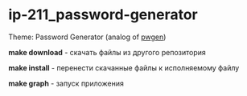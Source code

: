 # ip-211_password-generator
Theme: Password Generator (analog of [pwgen](https://linux.die.net/man/1/pwgen))

**make download** - скачать файлы из другого репозитория

**make install** - перенести скачанные файлы к исполняемому файлу

**make graph** - запуск приложения
